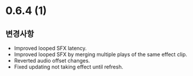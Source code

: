 # 0.6.4 (1)

## 변경사항

- Improved looped SFX latency.
- Improved looped SFX by merging multiple plays of the same effect clip.
- Reverted audio offset changes.
- Fixed updating not taking effect until refresh.
